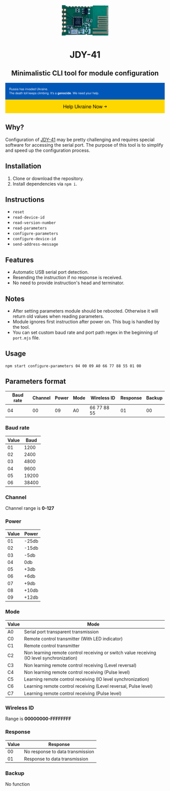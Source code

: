 <p align="center">
  <img src="./docs/jdy-41.png" width="150px"/>
</p>
<h1 align="center">JDY-41</h1>
<h2 align="center">Minimalistic CLI tool for module configuration</h2>

[![Stand With Ukraine](https://raw.githubusercontent.com/vshymanskyy/StandWithUkraine/main/banner2-direct.svg)](https://vshymanskyy.github.io/StandWithUkraine/)

## Why?
Configuration of <a href="./docs/jdy-41-manual.pdf">JDY-41</a> may be pretty challenging and requires special software for accessing the serial port. The purpose of this tool is to simplify and speed up the configuration process.

## Installation
1. Clone or download the repository.
2. Install dependencies via `npm i`.

## Instructions
- `reset` 
- `read-device-id`
- `read-version-number`
- `read-parameters` 
- `configure-parameters`
- `configure-device-id`
- `send-address-message`

## Features
- Automatic USB serial port detection.
- Resending the instruction if no response is received.
- No need to provide instruction's head and terminator.

## Notes
- After setting parameters module should be rebooted. Otherwise it will return old values when reading parameters.
- Module ignores first instruction after power on. This bug is handled by the tool.
- You can set custom baud rate and port path regex in the beginning of `port.mjs` file.

## Usage
```
npm start configure-parameters 04 00 09 A0 66 77 88 55 01 00
```
## Parameters format
|Baud rate|Channel|Power|Mode|Wireless ID|Response|Backup|
|---------|-------|-----|----|-----------|--------|------|
|04       |00     |09   |A0  |66 77 88 55|01      |00    |

### Baud rate 
|Value|Baud |
|-----|-----|
|01   |1200 |
|02   |2400 |
|03   |4800 |
|04   |9600 |
|05   |19200|
|06   |38400|

### Channel
Channel range is **0-127**

### Power
|Value|Power|
|-----|-----|
|01   |-25db|
|02   |-15db|
|03   |-5db |
|04   |0db  |
|05   |+3db |
|06   |+6db |
|07   |+9db |
|08   |+10db|
|09   |+12db|

### Mode
|Value|Mode|
|-----|----|
|A0   |Serial port transparent transmission
|C0   |Remote control transmitter (With LED indicator)
|C1   |Remote control transmitter
|C2   |Non learning remote control receiving or switch value receiving (IO level synchronization)
|C3   |Non learning remote control receiving (Level reversal)
|C4   |Non learning remote control receiving (Pulse level)
|C5   |Learning remote control receiving (IO level synchronization)
|C6   |Learning remote control receiving (Level reversal, Pulse level)
|C7   |Learning remote control receiving (Pulse level)

### Wireless ID
Range is **00000000-FFFFFFFF**

### Response
|Value|Response|
|-----|--------|
|00   |No response to data transmission
|01   |Response to data transmission

### Backup
No function
